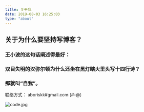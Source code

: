 ```yaml
---
title: 关于我
date: 2019-08-03 16:25:03
type: "about"
---
```

## 关于为什么要坚持写博客？
### 王小波的这句话阐述得最好：
### 双目失明的汉弥尔顿为什么还坐在黑灯瞎火里头写十四行诗？
### 那就叫“自我”。

联络方式：
aboriskk#gmail.com  (#-@)



![code.jpg](https://i.loli.net/2019/08/08/FwV1qXfnYNgmy62.jpg)
